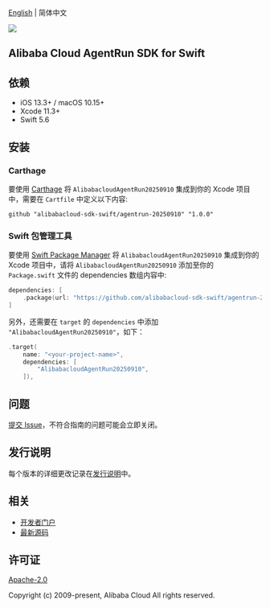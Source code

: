 [English](README.md) | 简体中文

![](https://aliyunsdk-pages.alicdn.com/icons/AlibabaCloud.svg)

## Alibaba Cloud AgentRun SDK for Swift

## 依赖

- iOS 13.3+ / macOS 10.15+
- Xcode 11.3+
- Swift 5.6

## 安装

### Carthage

要使用 [Carthage](https://github.com/Carthage/Carthage) 将 `AlibabacloudAgentRun20250910` 集成到你的 Xcode 项目中，需要在 `Cartfile` 中定义以下内容:

```ogdl
github "alibabacloud-sdk-swift/agentrun-20250910" "1.0.0"
```

### Swift 包管理工具

要使用 [Swift Package Manager](https://swift.org/package-manager/) 将 `AlibabacloudAgentRun20250910` 集成到你的 Xcode 项目中，请将 `AlibabacloudAgentRun20250910` 添加至你的 `Package.swift` 文件的 dependencies 数组内容中:

```swift
dependencies: [
    .package(url: "https://github.com/alibabacloud-sdk-swift/agentrun-20250910.git", from: "1.0.0")
]
```

另外，还需要在 `target` 的 `dependencies` 中添加 `"AlibabacloudAgentRun20250910"`，如下：

```swift
.target(
    name: "<your-project-name>",
    dependencies: [
        "AlibabacloudAgentRun20250910",
    ]),
```

## 问题

[提交 Issue](https://github.com/alibabacloud-sdk-swift/agentrun-20250910/issues/new)，不符合指南的问题可能会立即关闭。

## 发行说明

每个版本的详细更改记录在[发行说明](./ChangeLog.txt)中。

## 相关

* [开发者门户](https://next.api.aliyun.com/home)
* [最新源码](https://github.com/alibabacloud-sdk-swift/agentrun-20250910)

## 许可证

[Apache-2.0](http://www.apache.org/licenses/LICENSE-2.0)

Copyright (c) 2009-present, Alibaba Cloud All rights reserved.
